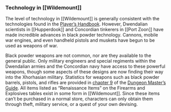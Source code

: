 ### Technology   in [[Wildemount]]

The level of technology in [[Wildemount]] is generally consistent with the technologies found in the [Player’s Handbook](https://www.dndbeyond.com/sources/phb "Player’s Handbook"). However, Dwendalian scientists in [[Hupperdook]] and Concordian tinkerers in [[Port Zoon]] have made incredible advances in black powder technology. Cannons, mobile war engines, and even handheld pistols and muskets have begun to be used as weapons of war.

Black powder weapons are not common, nor are they available to the general public. Only military engineers and special regiments within the Dwendalian armies and the Concordian navy have access to these powerful weapons, though some aspects of these designs are now finding their way into the Xhorhasian military. Statistics for weapons such as black powder barrels, pistols, and rifles are provided in [chapter 9](https://www.dndbeyond.com/sources/dmg/dungeon-masters-workshop#Firearms "chapter 9") of the [Dungeon Master’s Guide](https://www.dndbeyond.com/sources/dmg "Dungeon Master’s Guide"). All items listed as “Renaissance Items” on the Firearms and Explosives tables exist in some form in [[Wildemount]]. Since these items can’t be purchased in a normal store, characters can only obtain them through theft, military service, or a quest of your own devising.